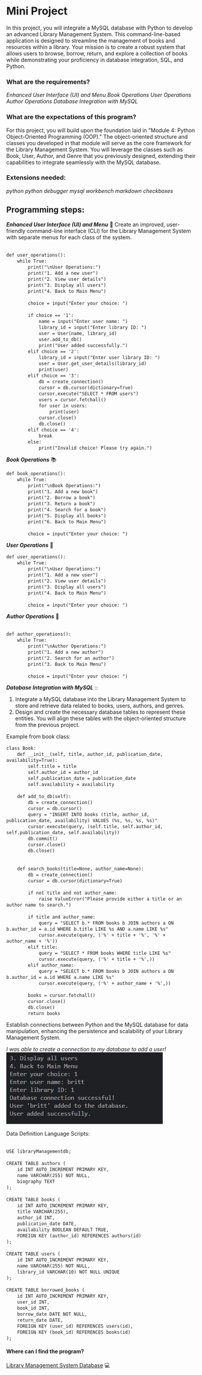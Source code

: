 # Mini Project 

In this project, you will integrate a MySQL database with Python to develop an advanced Library Management System. This command-line-based application is designed to streamline the management of books and resources within a library. Your mission is to create a robust system that allows users to browse, borrow, return, and explore a collection of books while demonstrating your proficiency in database integration, SQL, and Python. 

### What are the requirements? 

*Enhanced User Interface (UI) and Menu*
*Book Operations*
*User Operations*
*Author Operations*
*Database Integration with MySQL*

### What are the expectations of this program?
For this project, you will build upon the foundation laid in "Module 4: Python Object-Oriented Programming (OOP)." The object-oriented structure and classes you developed in that module will serve as the core framework for the Library Management System. You will leverage the classes such as Book, User, Author, and Genre that you previously designed, extending their capabilities to integrate seamlessly with the MySQL database.

### Extensions needed:
*python*
*python debugger*
*mysql workbench*
*markdown checkboxes*

## Programming steps:

***Enhanced User Interface (UI) and Menu*** :handshake:	
Create an improved, user-friendly command-line interface (CLI) for the Library Management System with separate menus for each class of the system.

``` Example of Menu

def user_operations():
    while True:
        print("\nUser Operations:")
        print("1. Add a new user")
        print("2. View user details")
        print("3. Display all users")
        print("4. Back to Main Menu")

        choice = input("Enter your choice: ")

        if choice == '1':
            name = input("Enter user name: ")
            library_id = input("Enter library ID: ")
            user = User(name, library_id)
            user.add_to_db()
            print("User added successfully.")
        elif choice == '2':
            library_id = input("Enter user library ID: ")
            user = User.get_user_details(library_id)
            print(user)
        elif choice == '3':
            db = create_connection()
            cursor = db.cursor(dictionary=True)
            cursor.execute("SELECT * FROM users")
            users = cursor.fetchall()
            for user in users:
                print(user)
            cursor.close()
            db.close()
        elif choice == '4':
            break
        else:
            print("Invalid choice! Please try again.")
```


***Book Operations*** 	:books:

``` book menu 
def book_operations():
    while True:
        print("\nBook Operations:")
        print("1. Add a new book")
        print("2. Borrow a book")
        print("3. Return a book")
        print("4. Search for a book")
        print("5. Display all books")
        print("6. Back to Main Menu")

        choice = input("Enter your choice: ")
```


***User Operations***	:bust_in_silhouette: 

```user menu
def user_operations():
    while True:
        print("\nUser Operations:")
        print("1. Add a new user")
        print("2. View user details")
        print("3. Display all users")
        print("4. Back to Main Menu")

        choice = input("Enter your choice: ")
```

***Author Operations***  :pencil:


```author menu

def author_operations():
    while True:
        print("\nAuthor Operations:")
        print("1. Add a new author")
        print("2. Search for an author")
        print("3. Back to Main Menu")

        choice = input("Enter your choice: ")
```
***Database Integration with MySQL*** ::
1. Integrate a MySQL database into the Library Management System to store and retrieve data related to books, users, authors, and genres.
2. Design and create the necessary database tables to represent these entities. You will align these tables with the object-oriented structure from the previous project.  

Example from book class:
``` 
class Book:
    def __init__(self, title, author_id, publication_date, availability=True):
        self.title = title
        self.author_id = author_id
        self.publication_date = publication_date
        self.availability = availability

    def add_to_db(self):
        db = create_connection()
        cursor = db.cursor()
        query = "INSERT INTO books (title, author_id, publication_date, availability) VALUES (%s, %s, %s, %s)"
        cursor.execute(query, (self.title, self.author_id, self.publication_date, self.availability))
        db.commit()
        cursor.close()
        db.close()

   
    def search_books(title=None, author_name=None):
        db = create_connection()
        cursor = db.cursor(dictionary=True)

        if not title and not author_name:
            raise ValueError("Please provide either a title or an author name to search.")

        if title and author_name:
            query = "SELECT b.* FROM books b JOIN authors a ON b.author_id = a.id WHERE b.title LIKE %s AND a.name LIKE %s"
            cursor.execute(query, ('%' + title + '%', '%' + author_name + '%'))
        elif title:
            query = "SELECT * FROM books WHERE title LIKE %s"
            cursor.execute(query, ('%' + title + '%',))
        elif author_name:
            query = "SELECT b.* FROM books b JOIN authors a ON b.author_id = a.id WHERE a.name LIKE %s"
            cursor.execute(query, ('%' + author_name + '%',))

        books = cursor.fetchall()
        cursor.close()
        db.close()
        return books
```
Establish connections between Python and the MySQL database for data manipulation, enhancing the persistence and scalability of your Library Management System.

*I was able to create a connection to my database to add a user!*
![adding user to database](adduser.jpg)

Data Definition Language Scripts:
``` 

USE libraryManagementdb;

CREATE TABLE authors (
    id INT AUTO_INCREMENT PRIMARY KEY,
    name VARCHAR(255) NOT NULL,
    biography TEXT
);

CREATE TABLE books (
    id INT AUTO_INCREMENT PRIMARY KEY,
    title VARCHAR(255),
    author_id INT,
    publication_date DATE,
    availability BOOLEAN DEFAULT TRUE,
    FOREIGN KEY (author_id) REFERENCES authors(id)
);

CREATE TABLE users (
    id INT AUTO_INCREMENT PRIMARY KEY,
    name VARCHAR(255) NOT NULL,
    library_id VARCHAR(10) NOT NULL UNIQUE
);

CREATE TABLE borrowed_books (
    id INT AUTO_INCREMENT PRIMARY KEY,
    user_id INT,
    book_id INT,
    borrow_date DATE NOT NULL,
    return_date DATE,
    FOREIGN KEY (user_id) REFERENCES users(id),
    FOREIGN KEY (book_id) REFERENCES books(id)
);

```



#### Where can I find the program?
[Library Management System Database](https://github.com/brittmarie333/Library-Management-Database-Mini-Project.git) :computer:
